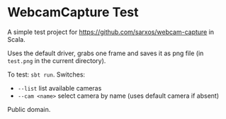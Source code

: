 # WebcamCapture Test

A simple test project for https://github.com/sarxos/webcam-capture in Scala.

Uses the default driver, grabs one frame and saves it as png file (in `test.png` in the current directory).

To test: `sbt run`. Switches:

 - `--list` list available cameras
 - `--cam <name>` select camera by name (uses default camera if absent)

Public domain.
